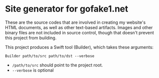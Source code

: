 # Site generator for gofake1.net

These are the source codes that are involved in creating my website's HTML documents, as well as other text-based artifacts. Images and other binary files are not included in source control, though that doesn't prevent this project from building.

This project produces a Swift tool (Builder), which takes these arguments:
```
Builder path/to/src path/to/dst --verbose
```

* `/path/to/src` should point to the project root.
* `--verbose` is optional